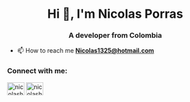<h1 align="center">Hi 👋, I'm Nicolas Porras</h1>
<h3 align="center">A developer from Colombia</h3>

- 📫 How to reach me **Nicolas1325@hotmail.com**

<h3 align="left">Connect with me:</h3>
<p align="left">
<a href="https://linkedin.com/in/nicolashtk" target="blank"><img align="center" src="https://raw.githubusercontent.com/rahuldkjain/github-profile-readme-generator/master/src/images/icons/Social/linked-in-alt.svg" alt="nicolashtk" height="30" width="40" /></a>
<a href="https://instagram.com/nicolashtk" target="blank"><img align="center" src="https://raw.githubusercontent.com/rahuldkjain/github-profile-readme-generator/master/src/images/icons/Social/instagram.svg" alt="nicolashtk" height="30" width="40" /></a>
</p>
